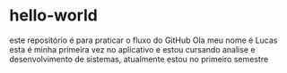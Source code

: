 # hello-world
este repositório é para praticar o fluxo do GitHub
Ola meu nome é Lucas esta é minha primeira vez no aplicativo e estou cursando analise e desenvolvimento de sistemas, atualmente estou no primeiro semestre
